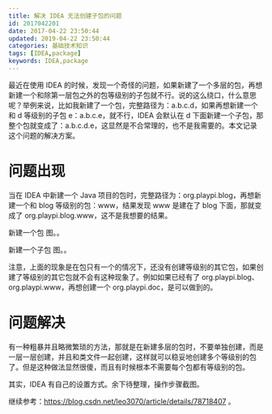 ```yaml
---
title: 解决 IDEA 无法创建子包的问题
id: 2017042201
date: 2017-04-22 23:50:44
updated: 2019-04-22 23:50:44
categories: 基础技术知识
tags: [IDEA,package]
keywords: IDEA,package
---
```



最近在使用 IDEA 的时候，发现一个奇怪的问题，如果新建了一个多层的包，再想新建一个和除第一层包之外的包等级别的子包就不行。说的这么绕口，什么意思呢？举例来说，比如我新建了一个包，完整路径为：a.b.c.d，如果再想新建一个和 d 等级别的子包 e：a.b.c.e，就不行，IDEA 会默认在 d 下面新建一个子包，那整个包就变成了：a.b.c.d.e，这显然是不合常理的，也不是我需要的。本文记录这个问题的解决方案。


<!-- more -->


# 问题出现


当在 IDEA 中新建一个 Java 项目的包时，完整路径为：org.playpi.blog，再想新建一个和 blog 等级别的包：www，结果发现 www 是建在了 blog 下面，那就变成了 org.playpi.blog.www，这不是我想要的结果。

新建一个包
图。。

新建一个子包
图。。

注意，上面的现象是在包只有一个的情况下，还没有创建等级别的其它包，如果创建了等级别的其它包就不会有这种现象了。例如如果已经有了 org.playpi.blog、org.playpi.www，再想创建一个 org.playpi.doc，是可以做到的。


# 问题解决


有一种粗暴并且略微繁琐的方法，那就是在新建多层的包时，不要单独创建，而是一层一层创建，并且和类文件一起创建，这样就可以稳妥地创建多个等级别的包了。但是这种做法显然很傻，而且有时候根本不需要每个包都有等级别的包。

其实，IDEA 有自己的设置方式。余下待整理，操作步骤截图。

继续参考：https://blog.csdn.net/leo3070/article/details/78718407 。

